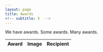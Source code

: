 ```yaml
---
layout: page
title: Awards
<!-- subtitle: X  -->
---
```


We have awards. Some awards. Many awards. 

|Award | Image | Recipient |
| --- | --- | --- |
